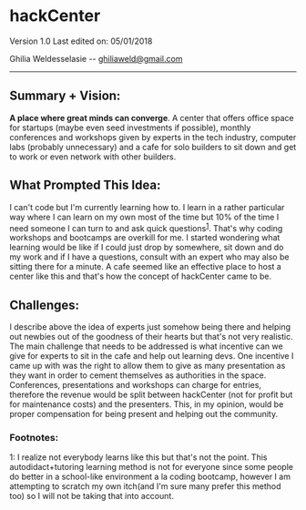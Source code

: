 # hackCenter

Version 1.0  Last edited on: 05/01/2018

Ghilia Weldesselasie -- <a href='mailto:ghiliaweld@gmail.com'>ghiliaweld@gmail.com</a>

---

## Summary + Vision:
**A place where great minds can converge**. A center that offers office space for startups (maybe even seed investments if possible), monthly conferences and workshops given by experts in the tech industry, computer labs (probably unnecessary) and a cafe for solo builders to sit down and get to work or even network with other builders.

## What Prompted This Idea:
I can't code but I'm currently learning how to. I learn in a rather particular way where I can learn on my own most of the time but 10% of the time I need someone I can turn to and ask quick questions<sup>[1](#1)</sup>. That's why coding workshops and bootcamps are overkill for me. I started wondering what learning would be like if I could just drop by somewhere, sit down and do my work and if I have a questions, consult with an expert who may also be sitting there for a minute. A cafe seemed like an effective place to host a center like this and that's how the concept of hackCenter came to be.

## Challenges:
I describe above the idea of experts just somehow being there and helping out newbies out of the goodness of their hearts but that's not very realistic. The main challenge that needs to be addressed is what incentive can we give for experts to sit in the cafe and help out learning devs. One incentive I came up with was the right to allow them to give as many presentation as they want in order to cement themselves as authorities in the space. Conferences, presentations and workshops can charge for entries, therefore the revenue would be split between hackCenter (not for profit but for maintenance costs) and the presenters. This, in my opinion, would be proper compensation for being present and helping out the community.

### Footnotes:
<a name="1">1</a>: I realize not everybody learns like this but that's not the point. This autodidact+tutoring learning method is not for everyone since some people do better in a school-like environment a la coding bootcamp, however I am attempting to scratch my own itch(and I'm sure many prefer this method too) so I will not be taking that into account.
